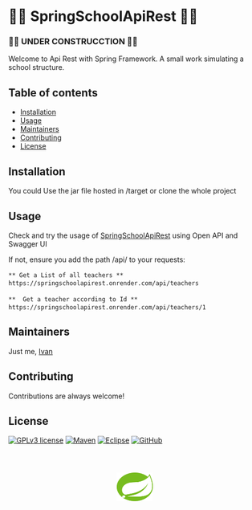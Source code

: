 # :construction::construction: SpringSchoolApiRest :construction::construction:

### :construction_worker::construction_worker: UNDER CONSTRUCCTION :construction_worker::construction_worker:

Welcome to Api Rest with Spring Framework. A small work simulating a school structure.


## Table of contents

- [Installation](#installation)
- [Usage](#usage)
- [Maintainers](#maintainers)
- [Contributing](#contributing)
- [License](#license)


## Installation

You could Use the jar file hosted in /target or clone the whole project

## Usage

Check and try the usage of [SpringSchoolApiRest](https://springschoolapirest.onrender.com/swagger-ui/index.html#/) using Open API and Swagger UI

If not, ensure you add the path /api/ to your requests:

```
** Get a List of all teachers **
https://springschoolapirest.onrender.com/api/teachers

**  Get a teacher according to Id **
https://springschoolapirest.onrender.com/api/teachers/1
```


## Maintainers

Just me, [Ivan](https://github.com/Ivan-Montes)


## Contributing

Contributions are always welcome! 


## License

[![GPLv3 license](https://img.shields.io/badge/License-GPLv3-blue.svg)](https://choosealicense.com/licenses/gpl-3.0/)
[![Maven](https://badgen.net/badge/icon/maven?icon=maven&label)](https://https://maven.apache.org/)
[![Eclipse](https://badgen.net/badge/icon/eclipse?icon=eclipse&label)](https://https://eclipse.org/)
[![GitHub](https://badgen.net/badge/icon/github?icon=github&label)](https://github.com)



<div align="center" style="display: flex; flex-wrap: wrap; justify-content: center; align-items: center; gap: 1em; margin: 4em 0;">
<a href="https://spring.io/">
<img class="d-block mx-auto mb-4" src="./src/main/resources/static/spring-3-logo-svg-vector.svg" alt="Logo de Spring" width="72" height="57" style="flex-grow:1;">
</a>
</div>
	